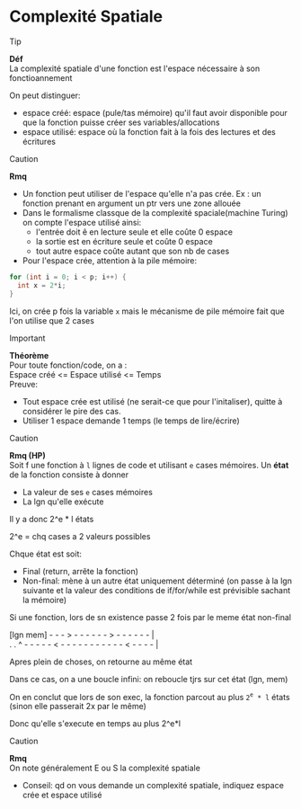 # Complexité Spatiale


> [!TIP]
> **Déf**<br>
> La complexité spatiale d'une fonction est l'espace nécessaire à son fonctioannement
>
> On peut distinguer:
> - espace créé: espace (pule/tas mémoire) qu'il faut avoir disponible pour que la fonction puisse créer ses variables/allocations
> - espace utilisé: espace où la fonction fait à la fois des lectures et des écritures


> [!CAUTION]
> **Rmq**<br>
> - Un fonction peut utiliser de l'espace qu'elle n'a pas crée. Ex : un fonction prenant en argument un ptr vers une zone allouée
> - Dans le formalisme classque de la complexité spaciale(machine Turing) on compte l'espace utilisé ainsi:
>   - l'entrée doit ê en lecture seule et elle coûte 0 espace
>   - la sortie est en écriture seule et coûte 0 espace
>   - tout autre espace coûte autant que son nb de cases
> - Pour l'espace crée, attention à la pile mémoire:
> ```C
> for (int i = 0; i < p; i++) {
>   int x = 2*i;    
> }
> ```
> Ici, on crée p fois la variable `x` mais le mécanisme de pile mémoire fait que l'on utilise que 2 cases


> [!IMPORTANT]
> **Théorème**<br>
> Pour toute fonction/code, on a :<br>
> Espace créé <= Espace utilisé <= Temps<br>
> Preuve:
> - Tout espace crée est utilisé (ne serait-ce que pour l'initaliser), quitte à considérer le pire des cas.
> - Utiliser 1 espace demande 1 temps (le temps de lire/écrire)


> [!CAUTION]
> **Rmq (HP)**<br>
> Soit f une fonction à `l` lignes de code et utilisant `e` cases mémoires. Un **état** de la fonction consiste à donner
> - La valeur de ses `e` cases mémoires
> - La lgn qu'elle exécute

 Il y a donc 2^e * l états

 2^e = chq cases a 2 valeurs possibles

 Chque état est soit:
 - Final (return, arrête la fonction)
 - Non-final: mène à un autre état uniquement déterminé (on passe à la lgn suivante et la valeur des conditions de if/for/while est prévisible sachant la mémoire)

 Si une fonction, lors de sn existence passe 2 fois par le meme état non-final

 [lgn mem] - - - > - - - - - - > - - - - - - |<br>
 . . ^ - - - - - < - - - - - - - - - - - < - - - - |

Apres plein de choses, on retourne au même état



Dans ce cas, on a une boucle infini: on reboucle tjrs sur cet état (lgn, mem)

On en conclut que lors de son exec, la fonction parcout au plus `2`<sup>`e`</sup>` * l` états (sinon elle passerait 2x par le même)

Donc qu'elle s'execute en temps au plus 2^e*l

> [!CAUTION]
> **Rmq**<br>
> On note généralement E ou S la complexité spatiale
> - Conseil: qd on vous demande un complexité spatiale, indiquez espace crée et espace utilisé